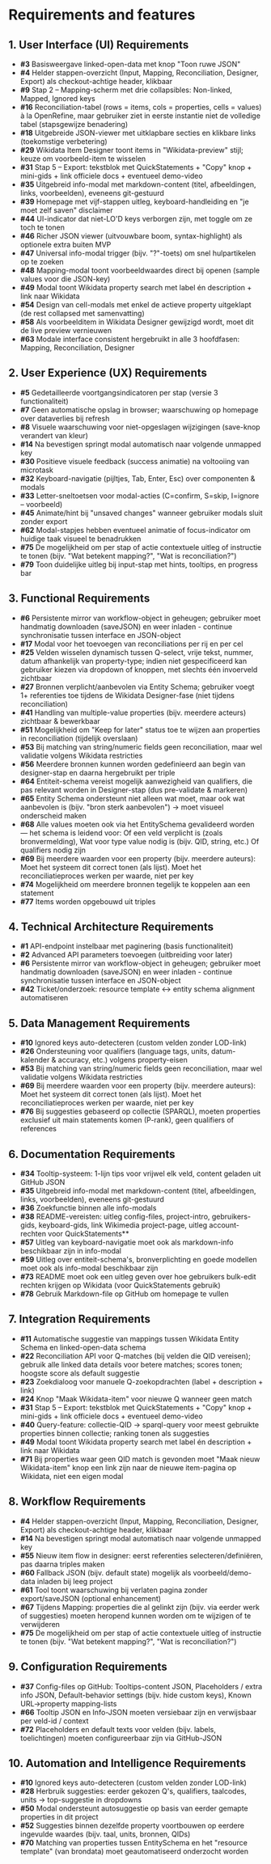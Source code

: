 # Requirements and features 
## 1. User Interface (UI) Requirements
- **#3** Basisweergave linked-open-data met knop "Toon ruwe JSON"  
- **#4** Helder stappen-overzicht (Input, Mapping, Reconciliation, Designer, Export) als checkout-achtige header, klikbaar  
- **#9** Stap 2 – Mapping-scherm met drie collapsibles: Non-linked, Mapped, Ignored keys  
- **#16** Reconciliation-tabel (rows = items, cols = properties, cells = values) à la OpenRefine, maar gebruiker ziet in eerste instantie niet de volledige tabel (stapsgewijze benadering)  
- **#18** Uitgebreide JSON-viewer met uitklapbare secties en klikbare links (toekomstige verbetering)  
- **#29** Wikidata Item Designer toont items in "Wikidata-preview" stijl; keuze om voorbeeld-item te wisselen  
- **#31** Stap 5 – Export: tekstblok met QuickStatements + "Copy" knop + mini-gids + link officiele docs + eventueel demo-video  
- **#35** Uitgebreid info-modal met markdown-content (titel, afbeeldingen, links, voorbeelden), eveneens git-gestuurd  
- **#39** Homepage met vijf-stappen uitleg, keyboard-handleiding en "je moet zelf saven" disclaimer  
- **#44** UI-indicator dat niet-LO'D keys verborgen zijn, met toggle om ze toch te tonen  
- **#46** Richer JSON viewer (uitvouwbare boom, syntax-highlight) als optionele extra buiten MVP  
- **#47** Universal info-modal trigger (bijv. "?"-toets) om snel hulpartikelen op te zoeken  
- **#48** Mapping-modal toont voorbeeldwaardes direct bij openen (sample values voor die JSON-key)  
- **#49** Modal toont Wikidata property search met label én description + link naar Wikidata  
- **#54** Design van cell-modals met enkel de actieve property uitgeklapt (de rest collapsed met samenvatting)  
- **#58** Als voorbeelditem in Wikidata Designer gewijzigd wordt, moet dit de live preview vernieuwen  
- **#63** Modale interface consistent hergebruikt in alle 3 hoofdfasen: Mapping, Reconciliation, Designer  

## 2. User Experience (UX) Requirements
- **#5** Gedetailleerde voortgangsindicatoren per stap (versie 3 functionaliteit)  
- **#7** Geen automatische opslag in browser; waarschuwing op homepage over dataverlies bij refresh  
- **#8** Visuele waarschuwing voor niet-opgeslagen wijzigingen (save-knop verandert van kleur)  
- **#14** Na bevestigen springt modal automatisch naar volgende unmapped key  
- **#30** Positieve visuele feedback (success animatie) na voltooiing van microtask  
- **#32** Keyboard-navigatie (pijltjes, Tab, Enter, Esc) over componenten & modals  
- **#33** Letter-sneltoetsen voor modal-acties (C=confirm, S=skip, I=ignore – voorbeeld)  
- **#45** Animate/hint bij "unsaved changes" wanneer gebruiker modals sluit zonder export  
- **#62** Modal-stapjes hebben eventueel animatie of focus-indicator om huidige taak visueel te benadrukken  
- **#75** De mogelijkheid om per stap of actie contextuele uitleg of instructie te tonen (bijv. "Wat betekent mapping?", "Wat is reconciliation?")  
- **#79** Toon duidelijke uitleg bij input-stap met hints, tooltips, en progress bar  

## 3. Functional Requirements
- **#6** Persistente mirror van workflow-object in geheugen; gebruiker moet handmatig downloaden (saveJSON) en weer inladen - continue synchronisatie tussen interface en JSON-object  
- **#17** Modal voor het toevoegen van reconciliations per rij en per cel  
- **#25** Velden wisselen dynamisch tussen Q-select, vrije tekst, nummer, datum afhankelijk van property-type; indien niet gespecificeerd kan gebruiker kiezen via dropdown of knoppen, met slechts één invoerveld zichtbaar  
- **#27** Bronnen verplicht/aanbevolen via Entity Schema; gebruiker voegt 1+ referenties toe tijdens de Wikidata Designer-fase (niet tijdens reconciliation)  
- **#41** Handling van multiple-value properties (bijv. meerdere acteurs) zichtbaar & bewerkbaar  
- **#51** Mogelijkheid om "Keep for later" status toe te wijzen aan properties in reconciliation (tijdelijk overslaan)  
- **#53** Bij matching van string/numeric fields geen reconciliation, maar wel validatie volgens Wikidata restricties  
- **#56** Meerdere bronnen kunnen worden gedefinieerd aan begin van designer-stap en daarna hergebruikt per triple  
- **#64** Entiteit-schema vereist mogelijk aanwezigheid van qualifiers, die pas relevant worden in Designer-stap (dus pre-validate & markeren)  
- **#65** Entity Schema ondersteunt niet alleen wat moet, maar ook wat aanbevolen is (bijv. "bron sterk aanbevolen") → moet visueel onderscheid maken  
- **#68** Alle values moeten ook via het EntitySchema gevalideerd worden — het schema is leidend voor: Of een veld verplicht is (zoals bronvermelding), Wat voor type value nodig is (bijv. QID, string, etc.) Of qualifiers nodig zijn  
- **#69** Bij meerdere waarden voor een property (bijv. meerdere auteurs): Moet het systeem dit correct tonen (als lijst). Moet het reconciliatieproces werken per waarde, niet per key  
- **#74** Mogelijkheid om meerdere bronnen tegelijk te koppelen aan een statement  
- **#77** Items worden opgebouwd uit triples  

## 4. Technical Architecture Requirements
- **#1** API-endpoint instelbaar met paginering (basis functionaliteit)  
- **#2** Advanced API parameters toevoegen (uitbreiding voor later)  
- **#6** Persistente mirror van workflow-object in geheugen; gebruiker moet handmatig downloaden (saveJSON) en weer inladen - continue synchronisatie tussen interface en JSON-object  
- **#42** Ticket/onderzoek: resource template ↔️ entity schema alignment automatiseren  

## 5. Data Management Requirements
- **#10** Ignored keys auto-detecteren (custom velden zonder LOD-link)  
- **#26** Ondersteuning voor qualifiers (language tags, units, datum-kalender & accuracy, etc.) volgens property-eisen  
- **#53** Bij matching van string/numeric fields geen reconciliation, maar wel validatie volgens Wikidata restricties  
- **#69** Bij meerdere waarden voor een property (bijv. meerdere auteurs): Moet het systeem dit correct tonen (als lijst). Moet het reconciliatieproces werken per waarde, niet per key  
- **#76** Bij suggesties gebaseerd op collectie (SPARQL), moeten properties exclusief uit main statements komen (P-rank), geen qualifiers of references  

## 6. Documentation Requirements
- **#34** Tooltip-systeem: 1-lijn tips voor vrijwel elk veld, content geladen uit GitHub JSON  
- **#35** Uitgebreid info-modal met markdown-content (titel, afbeeldingen, links, voorbeelden), eveneens git-gestuurd  
- **#36** Zoekfunctie binnen alle info-modals  
- **#38** README-vereisten: uitleg config-files, project-intro, gebruikers-gids, keyboard-gids, link Wikimedia project-page, uitleg account-rechten voor QuickStatements**  
- **#57** Uitleg van keyboard-navigatie moet ook als markdown-info beschikbaar zijn in info-modal  
- **#59** Uitleg over entiteit-schema's, bronverplichting en goede modellen moet ook als info-modal beschikbaar zijn  
- **#73** README moet ook een uitleg geven over hoe gebruikers bulk-edit rechten krijgen op Wikidata (voor QuickStatements gebruik)  
- **#78** Gebruik Markdown-file op GitHub om homepage te vullen  

## 7. Integration Requirements
- **#11** Automatische suggestie van mappings tussen Wikidata Entity Schema en linked-open-data schema  
- **#22** Reconciliation API voor Q-matches (bij velden die QID vereisen); gebruik alle linked data details voor betere matches; scores tonen; hoogste score als default suggestie  
- **#23** Zoekdialoog voor manuele Q-zoekopdrachten (label + description + link)  
- **#24** Knop "Maak Wikidata-item" voor nieuwe Q wanneer geen match  
- **#31** Stap 5 – Export: tekstblok met QuickStatements + "Copy" knop + mini-gids + link officiele docs + eventueel demo-video  
- **#40** Query-feature: collectie-QID → sparql-query voor meest gebruikte properties binnen collectie; ranking tonen als suggesties  
- **#49** Modal toont Wikidata property search met label én description + link naar Wikidata  
- **#71** Bij properties waar geen QID match is gevonden moet "Maak nieuw Wikidata-item" knop een link zijn naar de nieuwe item-pagina op Wikidata, niet een eigen modal  

## 8. Workflow Requirements
- **#4** Helder stappen-overzicht (Input, Mapping, Reconciliation, Designer, Export) als checkout-achtige header, klikbaar  
- **#14** Na bevestigen springt modal automatisch naar volgende unmapped key  
- **#55** Nieuw item flow in designer: eerst referenties selecteren/definiëren, pas daarna triples maken  
- **#60** Fallback JSON (bijv. default state) mogelijk als voorbeeld/demo-data inladen bij leeg project  
- **#61** Tool toont waarschuwing bij verlaten pagina zonder export/saveJSON (optional enhancement)  
- **#67** Tijdens Mapping: properties die al gelinkt zijn (bijv. via eerder werk of suggesties) moeten heropend kunnen worden om te wijzigen of te verwijderen  
- **#75** De mogelijkheid om per stap of actie contextuele uitleg of instructie te tonen (bijv. "Wat betekent mapping?", "Wat is reconciliation?")  

## 9. Configuration Requirements
- **#37** Config-files op GitHub: Tooltips-content JSON, Placeholders / extra info JSON, Default-behavior settings (bijv. hide custom keys), Known URL→property mapping-lists  
- **#66** Tooltip JSON en Info-JSON moeten versiebaar zijn en verwijsbaar per veld-id / context  
- **#72** Placeholders en default texts voor velden (bijv. labels, toelichtingen) moeten configureerbaar zijn via GitHub-JSON  

## 10. Automation and Intelligence Requirements
- **#10** Ignored keys auto-detecteren (custom velden zonder LOD-link)  
- **#28** Herbruik suggesties: eerder gekozen Q's, qualifiers, taalcodes, units → top-suggestie in dropdowns  
- **#50** Modal ondersteunt autosuggestie op basis van eerder gemapte properties in dit project  
- **#52** Suggesties binnen dezelfde property voortbouwen op eerdere ingevulde waardes (bijv. taal, units, bronnen, QIDs)  
- **#70** Matching van properties tussen EntitySchema en het "resource template" (van brondata) moet geautomatiseerd onderzocht worden  